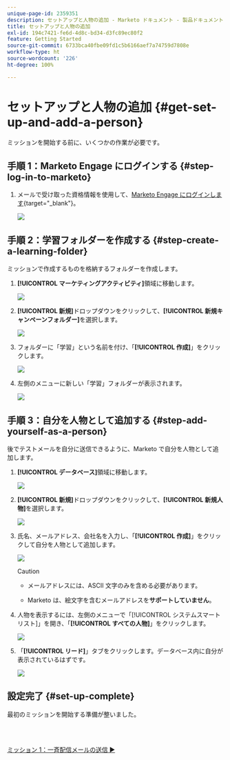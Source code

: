 ```yaml
---
unique-page-id: 2359351
description: セットアップと人物の追加 - Marketo ドキュメント - 製品ドキュメント
title: セットアップと人物の追加
exl-id: 194c7421-fe6d-4d8c-bd34-d3fc89ec80f2
feature: Getting Started
source-git-commit: 6733bca40fbe09fd1c5b6166aef7a74759d7808e
workflow-type: ht
source-wordcount: '226'
ht-degree: 100%

---
```


# セットアップと人物の追加 {#get-set-up-and-add-a-person}

ミッションを開始する前に、いくつかの作業が必要です。

## 手順 1：Marketo Engage にログインする {#step-log-in-to-marketo}

1. メールで受け取った資格情報を使用して、[Marketo Engage にログインします](https://app.marketo.com){target="_blank"}。

   ![](assets/get-set-up-and-add-a-person-1.png)

## 手順 2：学習フォルダーを作成する {#step-create-a-learning-folder}

ミッションで作成するものを格納するフォルダーを作成します。

1. **[!UICONTROL マーケティングアクティビティ]**&#x200B;領域に移動します。

   ![](assets/get-set-up-and-add-a-person-2.png)

1. **[!UICONTROL 新規]**&#x200B;ドロップダウンをクリックして、**[!UICONTROL 新規キャンペーンフォルダー]**&#x200B;を選択します。

   ![](assets/get-set-up-and-add-a-person-3.png)

1. フォルダーに「学習」という名前を付け、「**[!UICONTROL 作成]**」をクリックします。

   ![](assets/get-set-up-and-add-a-person-4.png)

1. 左側のメニューに新しい「学習」フォルダーが表示されます。

   ![](assets/get-set-up-and-add-a-person-5.png)

## 手順 3：自分を人物として追加する {#step-add-yourself-as-a-person}

後でテストメールを自分に送信できるように、Marketo で自分を人物として追加します。

1. **[!UICONTROL データベース]**&#x200B;領域に移動します。

   ![](assets/get-set-up-and-add-a-person-6.png)

1. **[!UICONTROL 新規]**&#x200B;ドロップダウンをクリックして、**[!UICONTROL 新規人物]**&#x200B;を選択します。

   ![](assets/get-set-up-and-add-a-person-7.png)

1. 氏名、メールアドレス、会社名を入力し、「**[!UICONTROL 作成]**」をクリックして自分を人物として追加します。

   ![](assets/get-set-up-and-add-a-person-8.png)

   >[!CAUTION]
   >
   >* メールアドレスには、ASCII 文字のみを含める必要があります。
   >
   >* Marketo は、絵文字を含むメールアドレスを&#x200B;**サポートしていません**。

1. 人物を表示するには、左側のメニューで「[!UICONTROL システムスマートリスト]」を開き、「**[!UICONTROL すべての人物]**」をクリックします。

   ![](assets/get-set-up-and-add-a-person-9.png)

1. 「**[!UICONTROL リード]**」タブをクリックします。データベース内に自分が表示されているはずです。

   ![](assets/get-set-up-and-add-a-person-10.png)

## 設定完了 {#set-up-complete}

最初のミッションを開始する準備が整いました。

<br> 

[ミッション 1：一斉配信メールの送信 ►](/help/marketo/getting-started/quick-wins/send-an-email.md)
